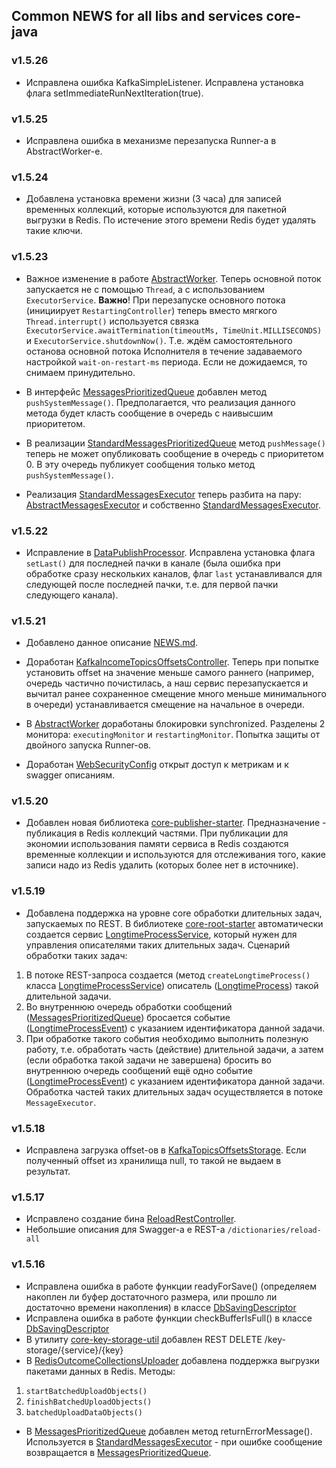## Common NEWS for all libs and services core-java

### v1.5.26
* Исправлена ошибка KafkaSimpleListener. Исправлена установка флага setImmediateRunNextIteration(true).

### v1.5.25
* Исправлена ошибка в механизме перезапуска Runner-а в AbstractWorker-е.

### v1.5.24
* Добавлена установка времени жизни (3 часа) для записей временных коллекций, которые используются для 
пакетной выгрузки в Redis. По истечение этого времени Redis будет удалять такие ключи. 

### v1.5.23

* Важное изменение в работе [AbstractWorker](/../gx-core-root-starter/src/main/java/ru/gx/core/worker/AbstractWorker.java).
Теперь основной поток запускается не с помощью `Thread`, а с использованием `ExecutorService`.
**Важно**! При перезапуске основного потока (инициирует `RestartingController`) теперь вместо мягкого `Thread.interrupt()`
используется связка `ExecutorService.awaitTermination(timeoutMs, TimeUnit.MILLISECONDS)`
и `ExecutorService.shutdownNow()`. Т.е. ждём самостоятельного останова основной потока Исполнителя в течение
задаваемого настройкой `wait-on-restart-ms` периода. Если не дожидаемся, то снимаем принудительно.

* В интерфейс [MessagesPrioritizedQueue](/../gx-core-root-starter/src/main/java/ru/gx/core/messaging/MessagesPrioritizedQueue.java)
добавлен метод `pushSystemMessage()`. Предполагается, что реализация данного метода будет класть сообщение в очередь 
с наивысшим приоритетом.

* В реализации [StandardMessagesPrioritizedQueue](/../gx-core-root-starter/src/main/java/ru/gx/core/messaging/StandardMessagesPrioritizedQueue.java)
метод `pushMessage()` теперь не может опубликовать сообщение в очередь с приоритетом 0. В эту очередь публикует
сообщения только метод `pushSystemMessage()`.

* Реализация [StandardMessagesExecutor](/../gx-core-root-starter/src/main/java/ru/gx/core/messaging/StandardMessagesExecutor.java)
теперь разбита на пару: [AbstractMessagesExecutor](/../gx-core-root-starter/src/main/java/ru/gx/core/messaging/AbstractMessagesExecutor.java)
и собственно [StandardMessagesExecutor](/../gx-core-root-starter/src/main/java/ru/gx/core/messaging/StandardMessagesExecutor.java).

### v1.5.22

* Исправление в [DataPublishProcessor](/../gx-core-publisher-starter/src/main/java/ru/gx/core/publisher_starter/service/DataPublishProcessor.java).
Исправлена установка флага `setLast()` для последней пачки в канале (была ошибка при обработке сразу нескольких каналов,
флаг `last` устанавливался для следующей после последней пачки, т.е. для первой пачки следующего канала).

### v1.5.21

* Добавлено данное описание [NEWS.md](/NEWS.md).

* Доработан [KafkaIncomeTopicsOffsetsController](/../gx-core-kafka-starter/src/main/java/ru/gx/core/kafka/load/KafkaIncomeTopicsOffsetsController.java).
Теперь при попытке установить offset на значение меньше самого раннего (например, очередь частично почистилась,
а наш сервис перезапускается и вычитал ранее сохраненное смещение много меньше минимального в очереди)
устанавливается смещение на начальное в очереди. 

* В [AbstractWorker](/../gx-core-root-starter/src/main/java/ru/gx/core/worker/AbstractWorker.java)
доработаны блокировки synchronized. Разделены 2 монитора: `executingMonitor` и `restartingMonitor`.
Попытка защиты от двойного запуска Runner-ов.

* Доработан [WebSecurityConfig](/../gx-core-rest-security-api-starter/src/main/java/ru/gx/core/securityapi/config/WebSecurityConfig.java)
открыт доступ к метрикам и к swagger описаниям.

### v1.5.20

* Добавлен новая библиотека [core-publisher-starter](/../gx-core-publisher-starter).
Предназначение - публикация в Redis коллекций частями. При публикации для экономии использования памяти сервиса
в Redis создаются временные коллекции и используются для отслеживания того, какие записи надо из Redis удалить
(которых более нет в источнике).

### v1.5.19

* Добавлена поддержка на уровне core обработки длительных задач, запускаемых по REST.
В библиотеке [core-root-starter](/../gx-core-root-starter) автоматически создается сервис
[LongtimeProcessService](/../gx-core-root-starter/src/main/java/ru/gx/core/longtime/LongtimeProcessService.java),
который нужен для управления описателями таких длительных задач.
Сценарий обработки таких задач:
1) В потоке REST-запроса создается (метод `createLongtimeProcess()` класса
[LongtimeProcessService](/../gx-core-root-starter/src/main/java/ru/gx/core/longtime/LongtimeProcessService.java))
описатель ([LongtimeProcess](/../gx-core-root-starter/src/main/java/ru/gx/core/longtime/LongtimeProcess.java))
такой длительной задачи.
2) Во внутреннюю очередь обработки сообщений
([MessagesPrioritizedQueue](/../gx-core-root-starter/src/main/java/ru/gx/core/messaging/MessagesPrioritizedQueue.java))
бросается событие
([LongtimeProcessEvent](/../gx-core-root-starter/src/main/java/ru/gx/core/longtime/LongtimeProcessEvent.java))
с указанием идентификатора данной задачи.
3) При обработке такого события необходимо выполнить полезную работу, т.е. обработать часть (действие) длительной
задачи, а затем (если обработка такой задачи не завершена) бросить во внутреннюю очередь сообщений ещё одно событие
([LongtimeProcessEvent](/../gx-core-root-starter/src/main/java/ru/gx/core/longtime/LongtimeProcessEvent.java))
с указанием идентификатора данной задачи. Обработка частей таких длительных задач осуществляется в потоке `MessageExecutor`.

### v1.5.18

* Исправлена загрузка offset-ов в
[KafkaTopicsOffsetsStorage](/../gx-core-std-starter/src/main/java/ru/gx/core/std/offsets/KafkaTopicsOffsetsStorage.java).
Если полученный offset из хранилища null, то такой не выдаем в результат.

### v1.5.17

* Исправлено создание бина
[ReloadRestController](/../gx-core-redis-starter/src/main/java/ru/gx/core/redis/controller/ReloadRestController.java).
* Небольшие описания для Swagger-а e REST-а `/dictionaries/reload-all`

### v1.5.16

* Исправлена ошибка в работе функции readyForSave() (определяем накоплен ли буфер достаточного размера, или
прошло ли достаточно времени накопления) в классе 
[DbSavingDescriptor](/../gx-core-data-commons/src/main/java/ru/gx/core/data/save/DbSavingDescriptor.java)
* Исправлена ошибка в работе функции checkBufferIsFull() в классе
[DbSavingDescriptor](/../gx-core-data-commons/src/main/java/ru/gx/core/data/save/DbSavingDescriptor.java)
* В утилиту [core-key-storage-util](/../gx-core-key-storage-util) добавлен REST DELETE /key-storage/{service}/{key}
* В [RedisOutcomeCollectionsUploader](/../gx-core-redis-starter/src/main/java/ru/gx/core/redis/upload/RedisOutcomeCollectionsUploader.java)
добавлена поддержка выгрузки пакетами данных в Redis. Методы:
1) `startBatchedUploadObjects()`
2) `finishBatchedUploadObjects()`
3) `batchedUploadDataObjects()`
* В [MessagesPrioritizedQueue](/../gx-core-root-starter/src/main/java/ru/gx/core/messaging/MessagesPrioritizedQueue.java)
добавлен метод returnErrorMessage(). Используется в
[StandardMessagesExecutor](/../gx-core-root-starter/src/main/java/ru/gx/core/messaging/StandardMessagesExecutor.java) - 
при ошибке сообщение возвращается в
[MessagesPrioritizedQueue](/../gx-core-root-starter/src/main/java/ru/gx/core/messaging/MessagesPrioritizedQueue.java).
